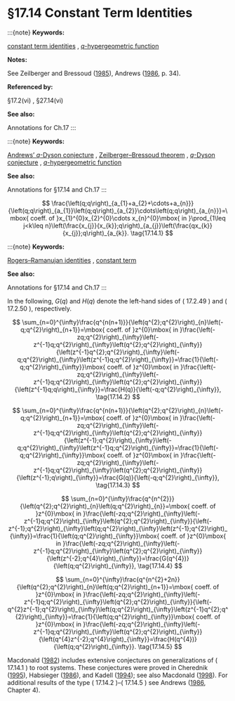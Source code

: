 # §17.14 Constant Term Identities

:::{note}
**Keywords:**

[constant term identities](http://dlmf.nist.gov/search/search?q=constant%20term%20identities) , [$q$-hypergeometric function](http://dlmf.nist.gov/search/search?q=q-hypergeometric%20function)

**Notes:**

See Zeilberger and Bressoud ([1985](./bib/Z.html#bib2489 "A proof of Andrews’ q -Dyson conjecture")), Andrews ([1986](./bib/index.html#bib95 "q -Series: Their Development and Application in Analysis, Number Theory, Combinatorics, Physics, and Computer Algebra"), p. 34).

**Referenced by:**

§17.2(vi) , §27.14(vi)

**See also:**

Annotations for Ch.17
:::

:::{note}
**Keywords:**

[Andrews’ $q$-Dyson conjecture](http://dlmf.nist.gov/search/search?q=Andrews%E2%80%99%20q-Dyson%20conjecture) , [Zeilberger–Bressoud theorem](http://dlmf.nist.gov/search/search?q=Zeilberger%E2%80%93Bressoud%20theorem) , [$q$-Dyson conjecture](http://dlmf.nist.gov/search/search?q=q-Dyson%20conjecture) , [$q$-hypergeometric function](http://dlmf.nist.gov/search/search?q=q-hypergeometric%20function)

**See also:**

Annotations for §17.14 and Ch.17
:::


<a id="E1"></a>
$$
\frac{\left(q;q\right)_{a_{1}+a_{2}+\cdots+a_{n}}}{\left(q;q\right)_{a_{1}}\left(q;q\right)_{a_{2}}\cdots\left(q;q\right)_{a_{n}}}=\mbox{ coeff. of }x_{1}^{0}x_{2}^{0}\cdots x_{n}^{0}\mbox{ in }\prod_{1\leq j<k\leq n}\left(\frac{x_{j}}{x_{k}};q\right)_{a_{j}}\left(\frac{qx_{k}}{x_{j}};q\right)_{a_{k}}. \tag{17.14.1}
$$

:::{note}
**Keywords:**

[Rogers–Ramanujan identities](http://dlmf.nist.gov/search/search?q=Rogers%E2%80%93Ramanujan%20identities) , [constant term](http://dlmf.nist.gov/search/search?q=constant%20term)

**See also:**

Annotations for §17.14 and Ch.17
:::

In the following, $G(q)$ and $H(q)$ denote the left-hand sides of ( 17.2.49 ) and ( 17.2.50 ), respectively.


<a id="E2"></a>
$$
\sum_{n=0}^{\infty}\frac{q^{n(n+1)}}{\left(q^{2};q^{2}\right)_{n}\left(-q;q^{2}\right)_{n+1}}=\mbox{ coeff. of }z^{0}\mbox{ in }\frac{\left(-zq;q^{2}\right)_{\infty}\left(-z^{-1}q;q^{2}\right)_{\infty}\left(q^{2};q^{2}\right)_{\infty}}{\left(z^{-1}q^{2};q^{2}\right)_{\infty}\left(-q;q^{2}\right)_{\infty}\left(z^{-1}q;q^{2}\right)_{\infty}}=\frac{1}{\left(-q;q^{2}\right)_{\infty}}\mbox{ coeff. of }z^{0}\mbox{ in }\frac{\left(-zq;q^{2}\right)_{\infty}\left(-z^{-1}q;q^{2}\right)_{\infty}\left(q^{2};q^{2}\right)_{\infty}}{\left(z^{-1}q;q\right)_{\infty}}=\frac{H(q)}{\left(-q;q^{2}\right)_{\infty}}, \tag{17.14.2}
$$


<a id="E3"></a>
$$
\sum_{n=0}^{\infty}\frac{q^{n(n+1)}}{\left(q^{2};q^{2}\right)_{n}\left(-q;q^{2}\right)_{n+1}}=\mbox{ coeff. of }z^{0}\mbox{ in }\frac{\left(-zq;q^{2}\right)_{\infty}\left(-z^{-1}q;q^{2}\right)_{\infty}\left(q^{2};q^{2}\right)_{\infty}}{\left(z^{-1};q^{2}\right)_{\infty}\left(-q;q^{2}\right)_{\infty}\left(z^{-1}q;q^{2}\right)_{\infty}}=\frac{1}{\left(-q;q^{2}\right)_{\infty}}\mbox{ coeff. of }z^{0}\mbox{ in }\frac{\left(-zq;q^{2}\right)_{\infty}\left(-z^{-1}q;q^{2}\right)_{\infty}\left(q^{2};q^{2}\right)_{\infty}}{\left(z^{-1};q\right)_{\infty}}=\frac{G(q)}{\left(-q;q^{2}\right)_{\infty}}, \tag{17.14.3}
$$


<a id="E4"></a>
$$
\sum_{n=0}^{\infty}\frac{q^{n^{2}}}{\left(q^{2};q^{2}\right)_{n}\left(q;q^{2}\right)_{n}}=\mbox{ coeff. of }z^{0}\mbox{ in }\frac{\left(-zq;q^{2}\right)_{\infty}\left(-z^{-1}q;q^{2}\right)_{\infty}\left(q^{2};q^{2}\right)_{\infty}}{\left(-z^{-1};q^{2}\right)_{\infty}\left(q;q^{2}\right)_{\infty}\left(z^{-1};q^{2}\right)_{\infty}}=\frac{1}{\left(q;q^{2}\right)_{\infty}}\mbox{ coeff. of }z^{0}\mbox{ in }\frac{\left(-zq;q^{2}\right)_{\infty}\left(-z^{-1}q;q^{2}\right)_{\infty}\left(q^{2};q^{2}\right)_{\infty}}{\left(z^{-2};q^{4}\right)_{\infty}}=\frac{G(q^{4})}{\left(q;q^{2}\right)_{\infty}}, \tag{17.14.4}
$$


<a id="E5"></a>
$$
\sum_{n=0}^{\infty}\frac{q^{n^{2}+2n}}{\left(q^{2};q^{2}\right)_{n}\left(q;q^{2}\right)_{n+1}}=\mbox{ coeff. of }z^{0}\mbox{ in }\frac{\left(-zq;q^{2}\right)_{\infty}\left(-z^{-1}q;q^{2}\right)_{\infty}\left(q^{2};q^{2}\right)_{\infty}}{\left(-q^{2}z^{-1};q^{2}\right)_{\infty}\left(q;q^{2}\right)_{\infty}\left(z^{-1}q^{2};q^{2}\right)_{\infty}}=\frac{1}{\left(q;q^{2}\right)_{\infty}}\mbox{ coeff. of }z^{0}\mbox{ in }\frac{\left(-zq;q^{2}\right)_{\infty}\left(-z^{-1}q;q^{2}\right)_{\infty}\left(q^{2};q^{2}\right)_{\infty}}{\left(q^{4}z^{-2};q^{4}\right)_{\infty}}=\frac{H(q^{4})}{\left(q;q^{2}\right)_{\infty}}. \tag{17.14.5}
$$

Macdonald ([1982](./bib/M.html#bib1516 "Some conjectures for root systems")) includes extensive conjectures on generalizations of ( 17.14.1 ) to root systems. These conjectures were proved in Cherednik ([1995](./bib/C.html#bib482 "Macdonald’s evaluation conjectures and difference Fourier transform")), Habsieger ([1986](./bib/H.html#bib1011 "La q -conjecture de Macdonald-Morris pour G 2")), and Kadell ([1994](./bib/K.html#bib1201 "A proof of the q -Macdonald-Morris conjecture for ⁢ B C n")); see also Macdonald ([1998](./bib/M.html#bib1519 "Symmetric Functions and Orthogonal Polynomials")). For additional results of the type ( 17.14.2 )–( 17.14.5 ) see Andrews ([1986](./bib/index.html#bib95 "q -Series: Their Development and Application in Analysis, Number Theory, Combinatorics, Physics, and Computer Algebra"), Chapter 4).
